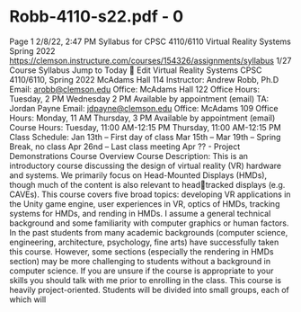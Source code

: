 # Robb-4110-s22.pdf - 0

Page 1
2/8/22, 2:47 PM Syllabus for CPSC 4110/6110 Virtual Reality Systems Spring 2022
https://clemson.instructure.com/courses/154326/assignments/syllabus 1/27
Course Syllabus
Jump to Today  Edit
Virtual Reality Systems
CPSC 4110/6110, Spring 2022
McAdams Hall 114
Instructor:
Andrew Robb, Ph.D
Email: arobb@clemson.edu
Office: McAdams Hall 122
Office Hours:
Tuesday, 2 PM
Wednesday 2 PM
Available by appointment
(email)
TA:
Jordan Payne
Email: jdpayne@clemson.edu
Office: McAdams 109
Office Hours:
Monday, 11 AM
Thursday, 3 PM
Available by appointment (email)
Course Hours:
Tuesday, 11:00 AM-12:15 PM
Thursday, 11:00 AM-12:15 PM
Class Schedule:
Jan 13th – First day of class
Mar 15th – Mar 19th – Spring
Break, no class
Apr 26nd – Last class meeting
Apr ?? - Project Demonstrations
Course Overview
Course Description:
This is an introductory course discussing the design of virtual reality (VR) hardware and systems. We
primarily focus on Head-Mounted Displays (HMDs), though much of the content is also relevant to headtracked displays (e.g. CAVEs). This course covers five broad topics: developing VR applications in the
Unity game engine, user experiences in VR, optics of HMDs, tracking systems for HMDs, and rending in
HMDs. I assume a general technical background and some familiarity with computer graphics or human
factors. In the past students from many academic backgrounds (computer science, engineering,
architecture, psychology, fine arts) have successfully taken this course. However, some sections
(especially the rendering in HMDs section) may be more challenging to students without a background in
computer science. If you are unsure if the course is appropriate to your skills you should talk with me
prior to enrolling in the class.
This course is heavily project-oriented. Students will be divided into small groups, each of which will